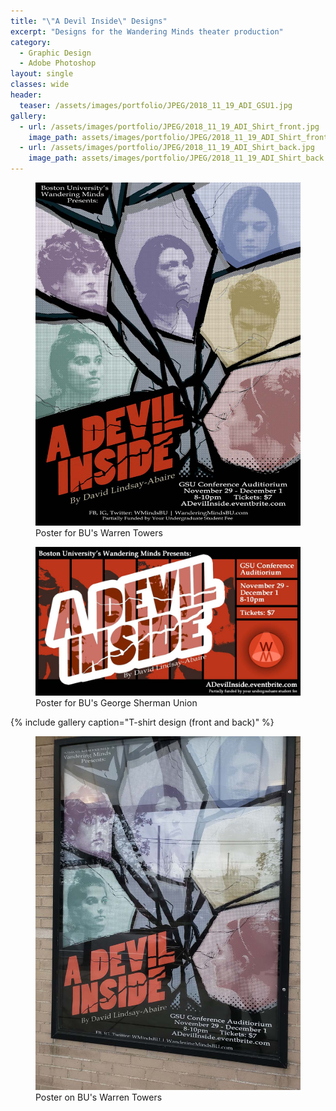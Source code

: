 ```yaml
---
title: "\"A Devil Inside\" Designs"
excerpt: "Designs for the Wandering Minds theater production"
category:
  - Graphic Design
  - Adobe Photoshop
layout: single
classes: wide
header:
  teaser: /assets/images/portfolio/JPEG/2018_11_19_ADI_GSU1.jpg
gallery:
  - url: /assets/images/portfolio/JPEG/2018_11_19_ADI_Shirt_front.jpg
    image_path: assets/images/portfolio/JPEG/2018_11_19_ADI_Shirt_front.jpg
  - url: /assets/images/portfolio/JPEG/2018_11_19_ADI_Shirt_back.jpg
    image_path: assets/images/portfolio/JPEG/2018_11_19_ADI_Shirt_back.jpg
---
```


<figure class="align-center">
	<a href="/assets/images/portfolio/JPEG/2018_11_19_ADI_Warren1.jpg"><img src="/assets/images/portfolio/JPEG/2018_11_19_ADI_Warren1.jpg"></a>
  <figcaption>Poster for BU's Warren Towers</figcaption>
</figure>

<figure class="align-center">
	<a href="/assets/images/portfolio/JPEG/2018_11_19_ADI_GSU1.jpg"><img src="/assets/images/portfolio/JPEG/2018_11_19_ADI_GSU1.jpg"></a>
  <figcaption>Poster for BU's George Sherman Union</figcaption>
</figure>

{% include gallery caption="T-shirt design (front and back)" %}

<figure class="align-center">
	<a href="/assets/images/portfolio/JPEG/2018_11_19_ADI_Warrenposter.jpg"><img src="/assets/images/portfolio/JPEG/2018_11_19_ADI_Warrenposter.jpg"></a>
    <figcaption>Poster on BU's Warren Towers</figcaption>
</figure>
